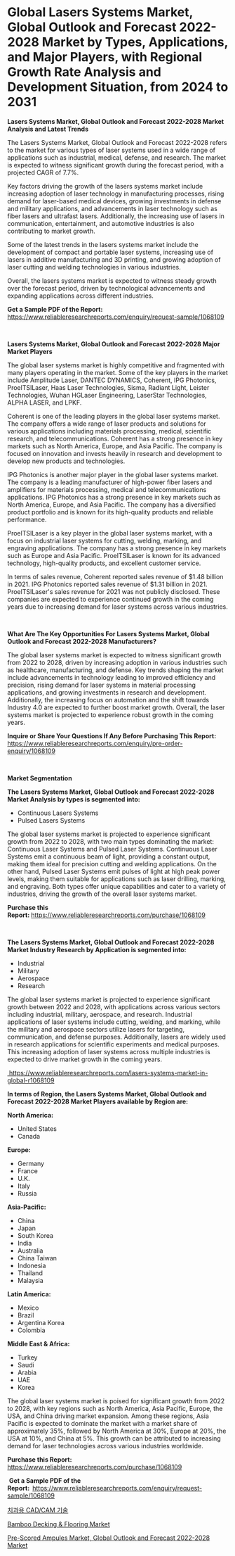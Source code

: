 <p><h1>Global Lasers Systems Market, Global Outlook and Forecast 2022-2028 Market by Types, Applications, and Major Players, with Regional Growth Rate Analysis and Development Situation, from 2024 to 2031</h1></p><p><strong>Lasers Systems Market, Global Outlook and Forecast 2022-2028 Market Analysis and Latest Trends</strong></p>
<p><p>The Lasers Systems Market, Global Outlook and Forecast 2022-2028 refers to the market for various types of laser systems used in a wide range of applications such as industrial, medical, defense, and research. The market is expected to witness significant growth during the forecast period, with a projected CAGR of 7.7%.</p><p>Key factors driving the growth of the lasers systems market include increasing adoption of laser technology in manufacturing processes, rising demand for laser-based medical devices, growing investments in defense and military applications, and advancements in laser technology such as fiber lasers and ultrafast lasers. Additionally, the increasing use of lasers in communication, entertainment, and automotive industries is also contributing to market growth.</p><p>Some of the latest trends in the lasers systems market include the development of compact and portable laser systems, increasing use of lasers in additive manufacturing and 3D printing, and growing adoption of laser cutting and welding technologies in various industries.</p><p>Overall, the lasers systems market is expected to witness steady growth over the forecast period, driven by technological advancements and expanding applications across different industries.</p></p>
<p><strong>Get a Sample PDF of the Report:&nbsp;</strong> <a href="https://www.reliableresearchreports.com/enquiry/request-sample/1068109">https://www.reliableresearchreports.com/enquiry/request-sample/1068109</a></p>
<p>&nbsp;</p>
<p><strong>Lasers Systems Market, Global Outlook and Forecast 2022-2028 Major Market Players</strong></p>
<p><p>The global laser systems market is highly competitive and fragmented with many players operating in the market. Some of the key players in the market include Amplitude Laser, DANTEC DYNAMICS, Coherent, IPG Photonics, ProelTSILaser, Haas Laser Technologies, Sisma, Radiant Light, Leister Technologies, Wuhan HGLaser Engineering, LaserStar Technologies, ALPHA LASER, and LPKF.</p><p>Coherent is one of the leading players in the global laser systems market. The company offers a wide range of laser products and solutions for various applications including materials processing, medical, scientific research, and telecommunications. Coherent has a strong presence in key markets such as North America, Europe, and Asia Pacific. The company is focused on innovation and invests heavily in research and development to develop new products and technologies.</p><p>IPG Photonics is another major player in the global laser systems market. The company is a leading manufacturer of high-power fiber lasers and amplifiers for materials processing, medical and telecommunications applications. IPG Photonics has a strong presence in key markets such as North America, Europe, and Asia Pacific. The company has a diversified product portfolio and is known for its high-quality products and reliable performance.</p><p>ProelTSILaser is a key player in the global laser systems market, with a focus on industrial laser systems for cutting, welding, marking, and engraving applications. The company has a strong presence in key markets such as Europe and Asia Pacific. ProelTSILaser is known for its advanced technology, high-quality products, and excellent customer service.</p><p>In terms of sales revenue, Coherent reported sales revenue of $1.48 billion in 2021. IPG Photonics reported sales revenue of $1.31 billion in 2021. ProelTSILaser's sales revenue for 2021 was not publicly disclosed. These companies are expected to experience continued growth in the coming years due to increasing demand for laser systems across various industries.</p></p>
<p>&nbsp;</p>
<p><strong>What Are The Key Opportunities For Lasers Systems Market, Global Outlook and Forecast 2022-2028 Manufacturers?</strong></p>
<p><p>The global laser systems market is expected to witness significant growth from 2022 to 2028, driven by increasing adoption in various industries such as healthcare, manufacturing, and defense. Key trends shaping the market include advancements in technology leading to improved efficiency and precision, rising demand for laser systems in material processing applications, and growing investments in research and development. Additionally, the increasing focus on automation and the shift towards Industry 4.0 are expected to further boost market growth. Overall, the laser systems market is projected to experience robust growth in the coming years.</p></p>
<p><strong>Inquire or Share Your Questions If Any Before Purchasing This Report:</strong> <a href="https://www.reliableresearchreports.com/enquiry/pre-order-enquiry/1068109">https://www.reliableresearchreports.com/enquiry/pre-order-enquiry/1068109</a></p>
<p>&nbsp;</p>
<p><strong>Market Segmentation</strong></p>
<p><strong>The Lasers Systems Market, Global Outlook and Forecast 2022-2028 Market Analysis by types is segmented into:</strong></p>
<p><ul><li>Continuous Lasers Systems</li><li>Pulsed Lasers Systems</li></ul></p>
<p><p>The global laser systems market is projected to experience significant growth from 2022 to 2028, with two main types dominating the market: Continuous Laser Systems and Pulsed Laser Systems. Continuous Laser Systems emit a continuous beam of light, providing a constant output, making them ideal for precision cutting and welding applications. On the other hand, Pulsed Laser Systems emit pulses of light at high peak power levels, making them suitable for applications such as laser drilling, marking, and engraving. Both types offer unique capabilities and cater to a variety of industries, driving the growth of the overall laser systems market.</p></p>
<p><strong>Purchase this Report:&nbsp;</strong><a href="https://www.reliableresearchreports.com/purchase/1068109">https://www.reliableresearchreports.com/purchase/1068109</a></p>
<p>&nbsp;</p>
<p><strong>The Lasers Systems Market, Global Outlook and Forecast 2022-2028 Market Industry Research by Application is segmented into:</strong></p>
<p><ul><li>Industrial</li><li>Military</li><li>Aerospace</li><li>Research</li></ul></p>
<p><p>The global laser systems market is projected to experience significant growth between 2022 and 2028, with applications across various sectors including industrial, military, aerospace, and research. Industrial applications of laser systems include cutting, welding, and marking, while the military and aerospace sectors utilize lasers for targeting, communication, and defense purposes. Additionally, lasers are widely used in research applications for scientific experiments and medical purposes. This increasing adoption of laser systems across multiple industries is expected to drive market growth in the coming years.</p></p>
<p><a href="https://www.reliableresearchreports.com/lasers-systems-market-in-global-r1068109">&nbsp;https://www.reliableresearchreports.com/lasers-systems-market-in-global-r1068109</a></p>
<p><strong>In terms of Region, the Lasers Systems Market, Global Outlook and Forecast 2022-2028 Market Players available by Region are:</strong></p>
<p>
    <p> <strong> North America: </strong>
        <ul>
            <li>United States</li>
            <li>Canada</li>
        </ul>
        </p> 
    <p> <strong> Europe: </strong>
        <ul>
            <li>Germany</li>
            <li>France</li>
            <li>U.K.</li>
            <li>Italy</li>
            <li>Russia</li>
        </ul>
        </p> 
    <p> <strong> Asia-Pacific: </strong>
        <ul>
            <li>China</li>
            <li>Japan</li>
            <li>South Korea</li>
            <li>India</li>
            <li>Australia</li>
            <li>China Taiwan</li>
            <li>Indonesia</li>
            <li>Thailand</li>
            <li>Malaysia</li>
        </ul>
        </p> 
    <p> <strong> Latin America: </strong>
        <ul>
            <li>Mexico</li>
            <li>Brazil</li>
            <li>Argentina Korea</li>
            <li>Colombia</li>
        </ul>
        </p> 
    <p> <strong> Middle East & Africa: </strong>
        <ul>
            <li>Turkey</li>
            <li>Saudi</li>
            <li>Arabia</li>
            <li>UAE</li>
            <li>Korea</li>
        </ul>
    </p>
    </p>
<p><p>The global laser systems market is poised for significant growth from 2022 to 2028, with key regions such as North America, Asia Pacific, Europe, the USA, and China driving market expansion. Among these regions, Asia Pacific is expected to dominate the market with a market share of approximately 35%, followed by North America at 30%, Europe at 20%, the USA at 10%, and China at 5%. This growth can be attributed to increasing demand for laser technologies across various industries worldwide.</p></p>
<p><strong>Purchase this Report: </strong><a href="https://www.reliableresearchreports.com/purchase/1068109">https://www.reliableresearchreports.com/purchase/1068109</a></p>
<p>&nbsp;<strong>Get a Sample PDF of the Report:&nbsp;&nbsp;</strong><a href="https://www.reliableresearchreports.com/enquiry/request-sample/1068109">https://www.reliableresearchreports.com/enquiry/request-sample/1068109</a></p>
<p><strong></strong></p>
<p><p><a href="https://github.com/mpodehpw07370073/Market-Research-Report-List-2/blob/main/613434280249.md">치과용 CAD/CAM 기술</a></p><p><a href="https://issuu.com/reportprime-2/docs/bamboo-decking-flooring-market-size-2030.pptx">Bamboo Decking & Flooring Market</a></p><p><a href="https://github.com/FassouRP/Market-Research-Report-List-4/blob/main/pre-scored-ampules-market-global-outlook-and-forecast-2022-2028-market.md">Pre-Scored Ampules Market, Global Outlook and Forecast 2022-2028 Market</a></p></p>